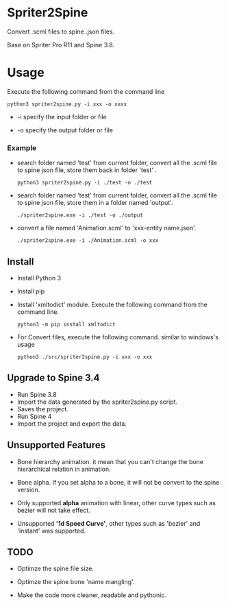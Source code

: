 # Spriter2Spine

Convert .scml files to spine .json files.

Base on Spriter Pro R11 and Spine 3.8.

# Usage

Execute the following command from the command line

```
python3 spriter2spine.py -i xxx -o xxxx
```

* -i specify the input folder or file

* -o specify the output folder or file

### Example

* search folder named 'test' from current folder, convert all the .scml file to spine json file, store them back in folder 'test' .

  ```
  python3 spriter2spine.py -i ./test -o ./test
  ```

* search folder named 'test' from current folder, convert all the .scml file to spine json file, store them in a folder named 'output'.

  ```
  ./spriter2spine.exe -i ./test -o ./output
  ```

* convert a file named 'Animation.scml' to 'xxx-entity name.json'.

  ```
  ./spriter2spine.exe -i ./Animation.scml -o xxx
  ```

## Install

* Install Python 3

* Install pip

* Install 'xmltodict' module. Execute the following command from the command line.
  ```
  python3 -m pip install xmltodict
  ```

*  For Convert files, execute the following command. similar to windows's usage
   ```
   python3 ./src/spriter2spine.py -i xxx -o xxx
   ```

## Upgrade to Spine 3.4

* Run Spine 3.8
* Import the data generated by the spriter2spine.py script.
* Saves the project.
* Run Spine 4
* Import the project and export the data.

## Unsupported Features

* Bone hierarchy animation. it mean that you can't change the bone hierarchical relation in animation.

* Bone alpha. If you set alpha to a bone, it will not be convert to the spine version.

* Only supported **alpha** animation with linear, other curve types such as bezier will not take effect.

* Unsupported **'1d Speed Curve'**, other types such as 'bezier' and 'instant' was supported.

## TODO
* Optimze the spine file size.

* Optimze the spine bone 'name mangling'.
   
* Make the code more cleaner, readable and pythonic.
